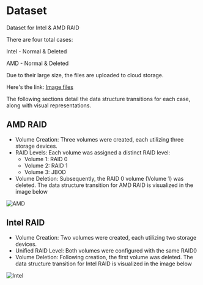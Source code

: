 # Dataset

Dataset for Intel & AMD RAID

There are four total cases:

Intel - Normal & Deleted

AMD - Normal & Deleted

Due to their large size, the files are uploaded to cloud storage.

Here's the link: [Image files](https://drive.google.com/drive/folders/1HN7gZ99xrn05FYJwakcVAFjw2Wbtg18X?usp=sharing)

The following sections detail the data structure transitions for each case, along with visual representations.

## AMD RAID

- Volume Creation: Three volumes were created, each utilizing three storage devices.
- RAID Levels: Each volume was assigned a distinct RAID level:
    - Volume 1: RAID 0
    - Volume 2: RAID 1
    - Volume 3: JBOD
- Volume Deletion: Subsequently, the RAID 0 volume (Volume 1) was deleted.
The data structure transition for AMD RAID is visualized in the image below

![AMD](/r/AIRR/src/img/AMD%20delete.png)

## Intel RAID

- Volume Creation: Two volumes were created, each utilizing two storage devices.
- Unified RAID Level: Both volumes were configured with the same RAID0
- Volume Deletion: Following creation, the first volume was deleted.
The data structure transition for Intel RAID is visualized in the image below

![Intel](/r/AIRR/src/img/Intel%20delete.png)


